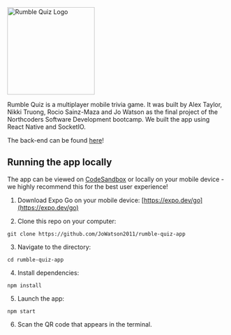 <img src="https://github.com/nkytruong/rumble-quiz-app/blob/main/assets/Designer.jpeg?raw=true" alt="Rumble Quiz Logo" width="200"/>

Rumble Quiz is a multiplayer mobile trivia game. It was built by Alex Taylor, Nikki Truong, Rocio Sainz-Maza and Jo Watson as the final project of the Northcoders Software Development bootcamp.
We built the app using React Native and SocketIO.

The back-end can be found [here](https://github.com/JoWatson2011/rumble-quiz-server)!

## Running the app locally
The app can be viewed on [CodeSandbox](https://codesandbox.io/p/github/JoWatson2011/rumble-quiz-app/main?import=true) or locally on your mobile device - we highly recommend this for the best user experience!

1. Download Expo Go on your mobile device: [https://expo.dev/go](https://expo.dev/go)
   
2. Clone this repo on your computer:
```
git clone https://github.com/JoWatson2011/rumble-quiz-app
```

3. Navigate to the directory:
```
cd rumble-quiz-app
```

4. Install dependencies:
```
npm install
```

5. Launch the app:
```
npm start
```

6. Scan the QR code that appears in the terminal.
